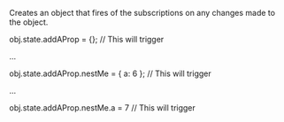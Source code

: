 Creates an object that fires of the subscriptions on any changes made to the object.

obj.state.addAProp = {}; // This will trigger

...

obj.state.addAProp.nestMe = { a: 6 };  // This will trigger

...

obj.state.addAProp.nestMe.a = 7  // This will trigger
